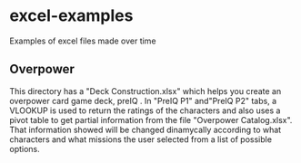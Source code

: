 # excel-examples
Examples of excel files made over time
## Overpower
This directory has a "Deck Construction.xlsx" which helps you create an overpower card game deck, preIQ . In "PreIQ P1" and"PreIQ P2" tabs, a VLOOKUP is used to return the ratings of the characters and also uses a pivot table to get partial information from the file "Overpower Catalog.xlsx". That information showed will be changed dinamycally according to what characters and what missions the user selected from a list of possible options.

